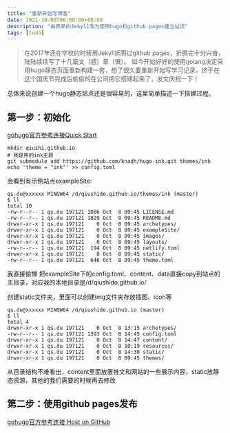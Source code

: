 ```yaml
---
title: "重新开始写博客"
date: 2021-10-08T06:50:00+08:00
description: "由原来的Jekyll改为使用hugo和github pages建立站点"
tags: [todo]
---
```


> 在2017年还在学校的时候用Jekyll折腾过github pages，折腾完十分兴奋，陆陆续续写了十几篇文（感）章（慨）。
如今开始好好的使用golang决定采用hugo静态页面重新构建一套，想了很久要重新开始写学习记录，终于在这个国庆节完成后偷偷的在公司把它搭建起来了，发文庆祝一下！

总体来说创建一个hugo静态站点还是很容易的，这里简单描述一下搭建过程。

## 第一步：初始化

[gohugo官方参考连接Quick Start](https://gohugo.io/getting-started/quick-start/)

``` shell
mkdir qiushi.github.io
# 我是用的ink主题
git submodule add https://github.com/knadh/hugo-ink.git themes/ink
echo 'theme = "ink"' >> config.toml
```

会看到有示例站点exampleSite:

``` shell
qs.du@xxxxxx MINGW64 /d/qiushido.github.io/themes/ink (master)
$ ll
total 10
-rw-r--r-- 1 qs.du 197121 1086 Oct  8 09:45 LICENSE.md
-rw-r--r-- 1 qs.du 197121 1829 Oct  8 09:45 README.md
drwxr-xr-x 1 qs.du 197121    0 Oct  8 09:45 archetypes/
drwxr-xr-x 1 qs.du 197121    0 Oct  8 09:45 exampleSite/
drwxr-xr-x 1 qs.du 197121    0 Oct  8 09:45 images/
drwxr-xr-x 1 qs.du 197121    0 Oct  8 09:45 layouts/
-rw-r--r-- 1 qs.du 197121  194 Oct  8 09:45 netlify.toml
drwxr-xr-x 1 qs.du 197121    0 Oct  8 09:45 static/
-rw-r--r-- 1 qs.du 197121  646 Oct  8 09:45 theme.toml

```
我直接偷懒 把exampleSite下的config.toml、content、data直接copy到站点的主目录，对应我的本地目录是/d/qiushido.github.io/

创建static文件夹，里面可以创建img文件夹存放插图、icon等

``` shell
qs.du@xxxxxx MINGW64 /d/qiushido.github.io (master)
$ ll
total 4
drwxr-xr-x 1 qs.du 197121    0 Oct  8 13:15 archetypes/
-rw-r--r-- 1 qs.du 197121 1393 Oct  8 14:45 config.toml
drwxr-xr-x 1 qs.du 197121    0 Oct  8 14:47 content/
drwxr-xr-x 1 qs.du 197121    0 Oct  8 10:19 resources/
drwxr-xr-x 1 qs.du 197121    0 Oct  8 14:30 static/
drwxr-xr-x 1 qs.du 197121    0 Oct  8 09:45 themes/

```

从目录结构不难看出，content里面放置推文和网站的一些展示内容，static放静态资源，其他的我们需要的时候再去修改

## 第二步：使用github pages发布

[gohugo官方参考连接 Host on GitHub](https://gohugo.io/hosting-and-deployment/hosting-on-github/)
